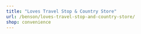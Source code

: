 ```yaml
---
title: "Loves Travel Stop & Country Store"
url: /benson/loves-travel-stop-and-country-store/
shop: convenience
---
```

